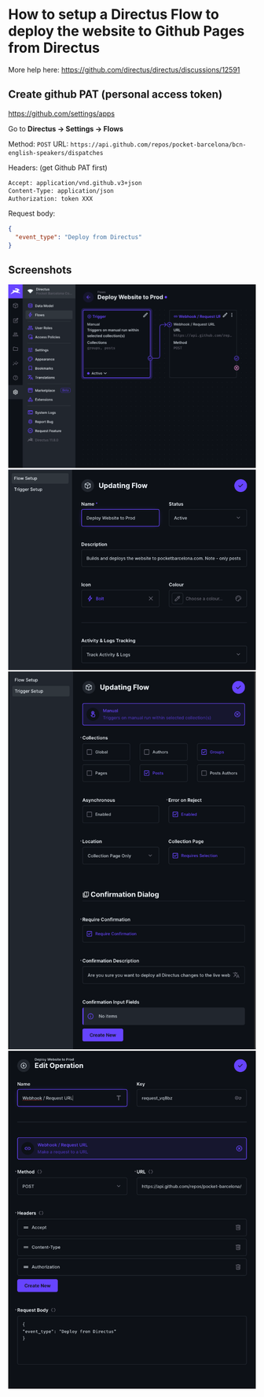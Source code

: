 # How to setup a Directus Flow to deploy the website to Github Pages from Directus

More help here: https://github.com/directus/directus/discussions/12591

## Create github PAT (personal access token)
https://github.com/settings/apps


Go to **Directus -> Settings -> Flows**

Method: `POST`
URL: `https://api.github.com/repos/pocket-barcelona/bcn-english-speakers/dispatches`

Headers: (get Github PAT first)

```
Accept: application/vnd.github.v3+json
Content-Type: application/json
Authorization: token XXX
```

Request body:
```json
{
  "event_type": "Deploy from Directus"
}
```

## Screenshots

![Step 1](./_assets/flow-1.png)
![Step 2](./_assets/flow-2.png)
![Step 3](./_assets/flow-3.png)
![Step 4](./_assets/flow-4.png)
